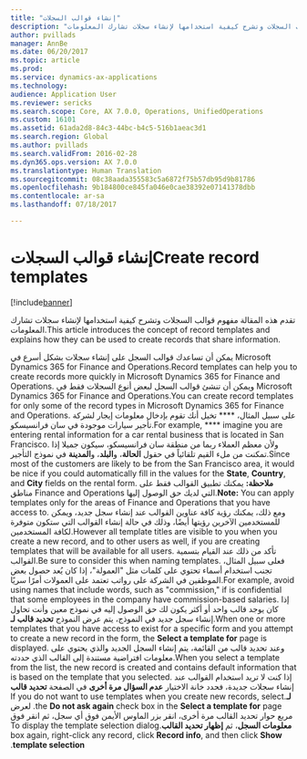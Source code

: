 ```yaml
---
title: "إنشاء قوالب السجلات"
description: "تقدم هذه المقالة مفهوم قوالب السجلات وتشرح كيفية استخدامها لإنشاء سجلات تشارك المعلومات."
author: pvillads
manager: AnnBe
ms.date: 06/20/2017
ms.topic: article
ms.prod: 
ms.service: dynamics-ax-applications
ms.technology: 
audience: Application User
ms.reviewer: sericks
ms.search.scope: Core, AX 7.0.0, Operations, UnifiedOperations
ms.custom: 16101
ms.assetid: 61ada2d8-84c3-44bc-b4c5-516b1aeac3d1
ms.search.region: Global
ms.author: pvillads
ms.search.validFrom: 2016-02-28
ms.dyn365.ops.version: AX 7.0.0
ms.translationtype: Human Translation
ms.sourcegitcommit: 08c38aada355583c5a6872f75b57db95d9b81786
ms.openlocfilehash: 9b184800ce845fa046e0cae38392e07141378dbb
ms.contentlocale: ar-sa
ms.lasthandoff: 07/18/2017

---
```


# <a name="create-record-templates"></a><span data-ttu-id="87d41-103">إنشاء قوالب السجلات</span><span class="sxs-lookup"><span data-stu-id="87d41-103">Create record templates</span></span>

[!include[banner](../includes/banner.md)]


<span data-ttu-id="87d41-104">تقدم هذه المقالة مفهوم قوالب السجلات وتشرح كيفية استخدامها لإنشاء سجلات تشارك المعلومات.</span><span class="sxs-lookup"><span data-stu-id="87d41-104">This article introduces the concept of record templates and explains how they can be used to create records that share information.</span></span>

<span data-ttu-id="87d41-105">يمكن أن تساعدك قوالب السجل على إنشاء سجلات بشكل أسرع في Microsoft Dynamics 365 for Finance and Operations.</span><span class="sxs-lookup"><span data-stu-id="87d41-105">Record templates can help you to create records more quickly in Microsoft Dynamics 365 for Finance and Operations.</span></span> <span data-ttu-id="87d41-106">ويمكن أن تنشئ قوالب السجل لبعض أنوع السجلات فقط في Microsoft Dynamics 365 for Finance and Operations.</span><span class="sxs-lookup"><span data-stu-id="87d41-106">You can create record templates for only some of the record types in Microsoft Dynamics 365 for Finance and Operations.</span></span> <span data-ttu-id="87d41-107">على سبيل المثال، **** تخيل أنك تقوم بإدخال معلومات إيجار لشركة تأجير سيارات موجودة في سان فرانسيسكو.</span><span class="sxs-lookup"><span data-stu-id="87d41-107">For example, **** imagine you are entering rental information for a car rental business that is located in San Francisco.</span></span> <span data-ttu-id="87d41-108">ولأن معظم العملاء ربما من منطقة سان فرانسيسكو، سيكون جميلا إذا تمكنت من ملء القيم تلقائياً في حقول **الحالة**، و**البلد**، و**المدينة** في نموذج التأجير.</span><span class="sxs-lookup"><span data-stu-id="87d41-108">Since most of the customers are likely to be from the San Francisco area, it would be nice if you could automatically fill in the values for the **State**, **Country**, and **City** fields on the rental form.</span></span> <span data-ttu-id="87d41-109">**ملاحظة:** يمكنك تطبيق القوالب فقط على مناطق Finance and Operations التي لديك حق الوصول إليها.</span><span class="sxs-lookup"><span data-stu-id="87d41-109">**Note:** You can apply templates only for the areas of Finance and Operations that you have access to.</span></span> <span data-ttu-id="87d41-110">ومع ذلك، يمكنك رؤية كافة عناوين القوالب عند إنشاء سجل جديد، ويمكن للمستخدمين الآخرين رؤيتها أيضًا، وذلك في حالة إنشاء القوالب التي ستكون متوفرة لكافة المستخدمين.</span><span class="sxs-lookup"><span data-stu-id="87d41-110">However all template titles are visible to you when you create a new record, and to other users as well, if you are creating templates that will be available for all users.</span></span> <span data-ttu-id="87d41-111">تأكد من ذلك عند القيام بتسمية القوالب.</span><span class="sxs-lookup"><span data-stu-id="87d41-111">Be sure to consider this when naming templates.</span></span> <span data-ttu-id="87d41-112">فعلى سبيل المثال، تجنب استخدام أسماء تحتوي على كلمات مثل "العمولة"، إذا كان يُعد حصول بعض الموظفين في الشركة على رواتب تعتمد على العمولات أمرًا سريًا.</span><span class="sxs-lookup"><span data-stu-id="87d41-112">For example, avoid using names that include words, such as "commission," if is confidential that some employees in the company have commission-based salaries.</span></span> <span data-ttu-id="87d41-113">إذا كان يوجد قالب واحد أو أكثر يكون لك حق الوصول إليه في نموذج معين وأنت تحاول إنشاء سجل جديد في النموذج، يتم عرض النموذج **تحديد قالب لـ**.</span><span class="sxs-lookup"><span data-stu-id="87d41-113">When one or more templates that you have access to exist for a specific form and you attempt to create a new record in the form, the **Select a template for** page is displayed.</span></span> <span data-ttu-id="87d41-114">وعند تحديد قالب من القائمة، يتم إنشاء السجل الجديد والذي يحتوي على معلومات افتراضية مستندة إلى القالب الذي حددته.</span><span class="sxs-lookup"><span data-stu-id="87d41-114">When you select a template from the list, the new record is created and contains default information that is based on the template that you selected.</span></span> <span data-ttu-id="87d41-115">إذا كنت لا تريد استخدام القوالب عند إنشاء سجلات جديدة، فحدد خانة الاختيار **عدم السؤال مرة أخرى** في الصفحة **‏‫تحديد قالب لـ**.</span><span class="sxs-lookup"><span data-stu-id="87d41-115">If you do not want to use templates when you create new records, select the **Do not ask again** check box in the **Select a template for** page.</span></span> <span data-ttu-id="87d41-116">لعرض مربع حوار تحديد القالب مرة أخرى، انقر بزر الماوس الأيمن فوق أي سجل، ثم انقر فوق **‏‫معلومات السجل**، ثم **‏‫إظهار تحديد القالب‬**.</span><span class="sxs-lookup"><span data-stu-id="87d41-116">To display the template selection dialog box again, right-click any record, click **Record info**, and then click **Show template selection**.</span></span>




